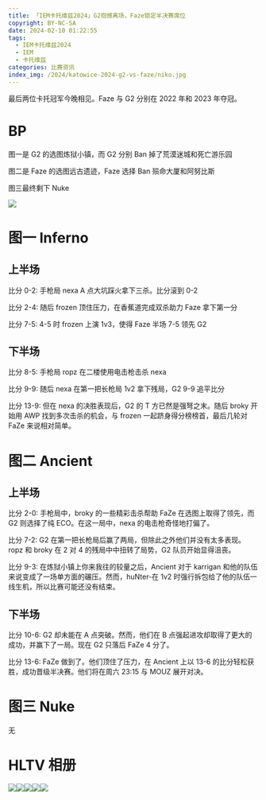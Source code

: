 ```yaml
---
title: 「IEM卡托维兹2024」G2抱憾离场，Faze锁定半决赛席位
copyright: BY-NC-SA
date: 2024-02-10 01:22:55
tags:
  - IEM卡托维兹2024
  - IEM
  - 卡托维兹
categories: 比赛资讯
index_img: /2024/katowice-2024-g2-vs-faze/niko.jpg
---
```


最后两位卡托冠军今晚相见。Faze 与 G2 分别在 2022 年和 2023 年夺冠。

# BP

图一是 G2 的选图炼狱小镇，而 G2 分别 Ban 掉了荒漠迷城和死亡游乐园

图二是 Faze 的选图远古遗迹，Faze 选择 Ban 殒命大厦和阿努比斯

图三最终剩下 Nuke

![](bp.webp)

# 图一 Inferno

## 上半场

比分 0-2: 手枪局 nexa A 点大坑踩火拿下三杀。比分滚到 0-2

比分 2-4: 随后 frozen 顶住压力，在香蕉道完成双杀助力 Faze 拿下第一分

比分 7-5: 4-5 时 frozen 上演 1v3，使得 Faze 半场 7-5 领先 G2

## 下半场

比分 8-5: 手枪局 ropz 在二楼使用电击枪击杀 nexa

比分 9-9: 随后 nexa 在第一把长枪局 1v2 拿下残局，G2 9-9 追平比分

比分 13-9: 但在 nexa 的决胜表现后，G2 的 T 方已然是强弩之末。随后 broky 开始用 AWP 找到多次击杀的机会，与 frozen 一起跻身得分榜榜首，最后几轮对 FaZe 来说相对简单。

# 图二 Ancient

## 上半场

比分 2-0: 手枪局中，broky 的一些精彩击杀帮助 FaZe 在选图上取得了领先，而 G2 则选择了纯 ECO。在这一局中，nexa 的电击枪奇怪地打偏了。

比分 7-2: G2 在第一把长枪局后赢了两局，但除此之外他们并没有太多表现。ropz 和 broky 在 2 对 4 的残局中中扭转了局势，G2 队员开始显得沮丧。

比分 9-3: 在炼狱小镇上你来我往的较量之后，Ancient 对于 karrigan 和他的队伍来说变成了一场单方面的碾压。然而，huNter-在 1v2 时强行拆包给了他的队伍一线生机，所以比赛可能还没有结束。

## 下半场

比分 10-6: G2 却未能在 A 点突破。然而，他们在 B 点强起进攻却取得了更大的成功，并赢下了一局。现在 G2 只落后 FaZe 4 分了。

比分 13-6: FaZe 做到了。他们顶住了压力，在 Ancient 上以 13-6 的比分轻松获胜，成功晋级半决赛。他们将在周六 23:15 与 MOUZ 展开对决。

# 图三 Nuke

无

# HLTV 相册

![](hooxi.jpg)![](rain.jpg)![](niko.jpg)![](karrigan.jpg)![](taz.jpg)
